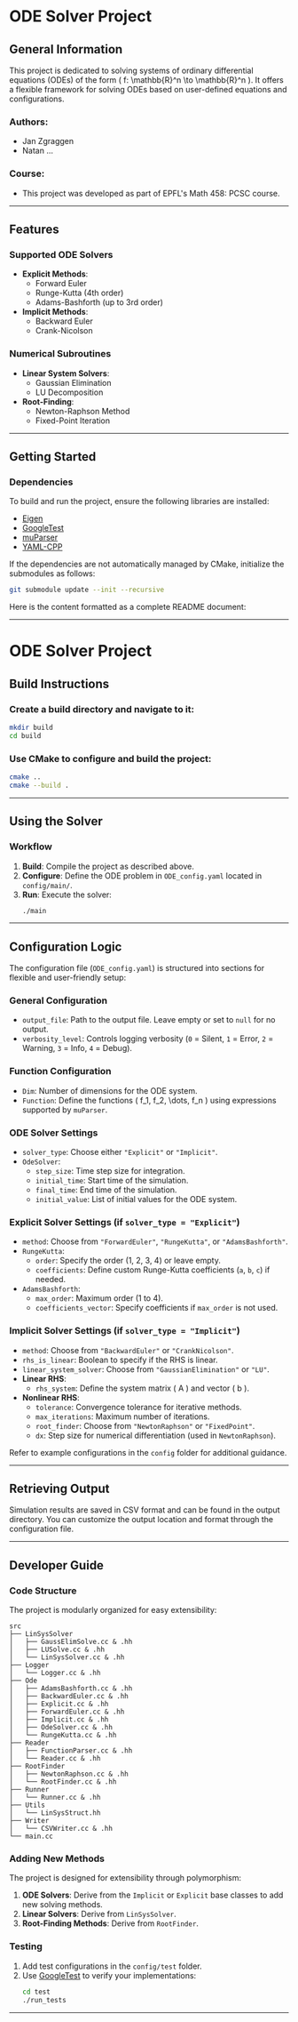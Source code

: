 # ODE Solver Project

## General Information

This project is dedicated to solving systems of ordinary differential equations (ODEs) of the form \( f: \mathbb{R}^n \to \mathbb{R}^n \). It offers a flexible framework for solving ODEs based on user-defined equations and configurations.

### Authors:
- Jan Zgraggen 
- Natan ...


### Course:
- This project was developed as part of EPFL's Math 458: PCSC course.

---

## Features

### Supported ODE Solvers
- **Explicit Methods**:
  - Forward Euler
  - Runge-Kutta (4th order)
  - Adams-Bashforth (up to 3rd order)
- **Implicit Methods**:
  - Backward Euler
  - Crank-Nicolson

### Numerical Subroutines
- **Linear System Solvers**:
  - Gaussian Elimination
  - LU Decomposition
- **Root-Finding**:
  - Newton-Raphson Method
  - Fixed-Point Iteration

---

## Getting Started

### Dependencies
To build and run the project, ensure the following libraries are installed:
- [Eigen](https://eigen.tuxfamily.org)
- [GoogleTest](https://github.com/google/googletest)
- [muParser](https://beltoforion.de/en/muparser/)
- [YAML-CPP](https://github.com/jbeder/yaml-cpp)

If the dependencies are not automatically managed by CMake, initialize the submodules as follows:
```bash
git submodule update --init --recursive
```
Here is the content formatted as a complete README document:

---

# ODE Solver Project

## Build Instructions

### Create a build directory and navigate to it:
```bash
mkdir build
cd build
```

### Use CMake to configure and build the project:
```bash
cmake ..
cmake --build .
```

---

## Using the Solver

### Workflow
1. **Build**: Compile the project as described above.
2. **Configure**: Define the ODE problem in `ODE_config.yaml` located in `config/main/`.
3. **Run**: Execute the solver:
   ```bash
   ./main
   ```

---

## Configuration Logic

The configuration file (`ODE_config.yaml`) is structured into sections for flexible and user-friendly setup:

### General Configuration
- `output_file`: Path to the output file. Leave empty or set to `null` for no output.
- `verbosity_level`: Controls logging verbosity (`0` = Silent, `1` = Error, `2` = Warning, `3` = Info, `4` = Debug).

### Function Configuration
- `Dim`: Number of dimensions for the ODE system.
- `Function`: Define the functions \( f_1, f_2, \dots, f_n \) using expressions supported by `muParser`.

### ODE Solver Settings
- `solver_type`: Choose either `"Explicit"` or `"Implicit"`.
- `OdeSolver`:
  - `step_size`: Time step size for integration.
  - `initial_time`: Start time of the simulation.
  - `final_time`: End time of the simulation.
  - `initial_value`: List of initial values for the ODE system.

### Explicit Solver Settings (if `solver_type = "Explicit"`)
- `method`: Choose from `"ForwardEuler"`, `"RungeKutta"`, or `"AdamsBashforth"`.
- `RungeKutta`:
  - `order`: Specify the order (1, 2, 3, 4) or leave empty.
  - `coefficients`: Define custom Runge-Kutta coefficients (`a`, `b`, `c`) if needed.
- `AdamsBashforth`:
  - `max_order`: Maximum order (1 to 4).
  - `coefficients_vector`: Specify coefficients if `max_order` is not used.

### Implicit Solver Settings (if `solver_type = "Implicit"`)
- `method`: Choose from `"BackwardEuler"` or `"CrankNicolson"`.
- `rhs_is_linear`: Boolean to specify if the RHS is linear.
- `linear_system_solver`: Choose from `"GaussianElimination"` or `"LU"`.
- **Linear RHS**:
  - `rhs_system`: Define the system matrix \( A \) and vector \( b \).
- **Nonlinear RHS**:
  - `tolerance`: Convergence tolerance for iterative methods.
  - `max_iterations`: Maximum number of iterations.
  - `root_finder`: Choose from `"NewtonRaphson"` or `"FixedPoint"`.
  - `dx`: Step size for numerical differentiation (used in `NewtonRaphson`).

Refer to example configurations in the `config` folder for additional guidance.

---

## Retrieving Output

Simulation results are saved in CSV format and can be found in the output directory. You can customize the output location and format through the configuration file.

---

## Developer Guide

### Code Structure
The project is modularly organized for easy extensibility:
```
src
├── LinSysSolver
│   ├── GaussElimSolve.cc & .hh
│   ├── LUSolve.cc & .hh
│   └── LinSysSolver.cc & .hh
├── Logger
│   └── Logger.cc & .hh
├── Ode
│   ├── AdamsBashforth.cc & .hh
│   ├── BackwardEuler.cc & .hh
│   ├── Explicit.cc & .hh
│   ├── ForwardEuler.cc & .hh
│   ├── Implicit.cc & .hh
│   ├── OdeSolver.cc & .hh
│   └── RungeKutta.cc & .hh
├── Reader
│   ├── FunctionParser.cc & .hh
│   └── Reader.cc & .hh
├── RootFinder
│   ├── NewtonRaphson.cc & .hh
│   └── RootFinder.cc & .hh
├── Runner
│   └── Runner.cc & .hh
├── Utils
│   └── LinSysStruct.hh
├── Writer
│   └── CSVWriter.cc & .hh
└── main.cc
```

### Adding New Methods
The project is designed for extensibility through polymorphism:
1. **ODE Solvers**: Derive from the `Implicit` or  `Explicit` base classes to add new solving methods.
2. **Linear Solvers**: Derive from `LinSysSolver`.
3. **Root-Finding Methods**: Derive from `RootFinder`.

### Testing
1. Add test configurations in the `config/test` folder.
2. Use [GoogleTest](https://github.com/google/googletest) to verify your implementations:
   ```bash
   cd test
   ./run_tests
   ```

---
